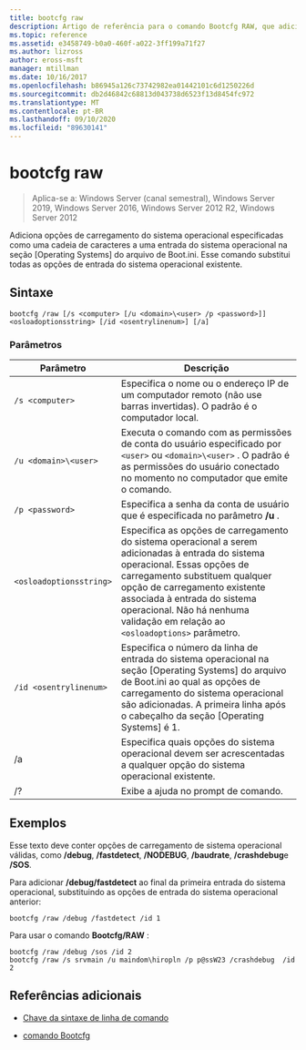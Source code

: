 ```yaml
---
title: bootcfg raw
description: Artigo de referência para o comando Bootcfg RAW, que adiciona opções de carregamento do sistema operacional, especificadas como uma cadeia de caracteres, a uma entrada do sistema operacional na seção do sistema operacional do arquivo de Boot.ini.
ms.topic: reference
ms.assetid: e3458749-b0a0-460f-a022-3ff199a71f27
ms.author: lizross
author: eross-msft
manager: mtillman
ms.date: 10/16/2017
ms.openlocfilehash: b86945a126c73742982ea01442101c6d1250226d
ms.sourcegitcommit: db2d46842c68813d043738d6523f13d8454fc972
ms.translationtype: MT
ms.contentlocale: pt-BR
ms.lasthandoff: 09/10/2020
ms.locfileid: "89630141"
---
```

# <a name="bootcfg-raw"></a>bootcfg raw

> Aplica-se a: Windows Server (canal semestral), Windows Server 2019, Windows Server 2016, Windows Server 2012 R2, Windows Server 2012

Adiciona opções de carregamento do sistema operacional especificadas como uma cadeia de caracteres a uma entrada do sistema operacional na seção [Operating Systems] do arquivo de Boot.ini. Esse comando substitui todas as opções de entrada do sistema operacional existente.

## <a name="syntax"></a>Sintaxe

```
bootcfg /raw [/s <computer> [/u <domain>\<user> /p <password>]] <osloadoptionsstring> [/id <osentrylinenum>] [/a]
```

### <a name="parameters"></a>Parâmetros

| Parâmetro | Descrição |
| --------- | ----------- |
| `/s <computer>` | Especifica o nome ou o endereço IP de um computador remoto (não use barras invertidas). O padrão é o computador local. |
| `/u <domain>\<user>`  | Executa o comando com as permissões de conta do usuário especificado por `<user>` ou `<domain>\<user>` . O padrão é as permissões do usuário conectado no momento no computador que emite o comando. |
| `/p <password>` | Especifica a senha da conta de usuário que é especificada no parâmetro **/u** . |
| `<osloadoptionsstring>` | Especifica as opções de carregamento do sistema operacional a serem adicionadas à entrada do sistema operacional. Essas opções de carregamento substituem qualquer opção de carregamento existente associada à entrada do sistema operacional. Não há nenhuma validação em relação ao `<osloadoptions>` parâmetro.
| `/id <osentrylinenum>` | Especifica o número da linha de entrada do sistema operacional na seção [Operating Systems] do arquivo de Boot.ini ao qual as opções de carregamento do sistema operacional são adicionadas. A primeira linha após o cabeçalho da seção [Operating Systems] é 1. |
| /a | Especifica quais opções do sistema operacional devem ser acrescentadas a qualquer opção do sistema operacional existente. |
| /? | Exibe a ajuda no prompt de comando. |

## <a name="examples"></a>Exemplos

Esse texto deve conter opções de carregamento de sistema operacional válidas, como **/debug**, **/fastdetect**, **/NODEBUG**, **/baudrate**, **/crashdebug**e **/SOS**.

Para adicionar **/debug/fastdetect** ao final da primeira entrada do sistema operacional, substituindo as opções de entrada do sistema operacional anterior:

```
bootcfg /raw /debug /fastdetect /id 1
```

Para usar o comando **Bootcfg/RAW** :

```
bootcfg /raw /debug /sos /id 2
bootcfg /raw /s srvmain /u maindom\hiropln /p p@ssW23 /crashdebug  /id 2
```

## <a name="additional-references"></a>Referências adicionais

- [Chave da sintaxe de linha de comando](command-line-syntax-key.md)

- [comando Bootcfg](bootcfg.md)
